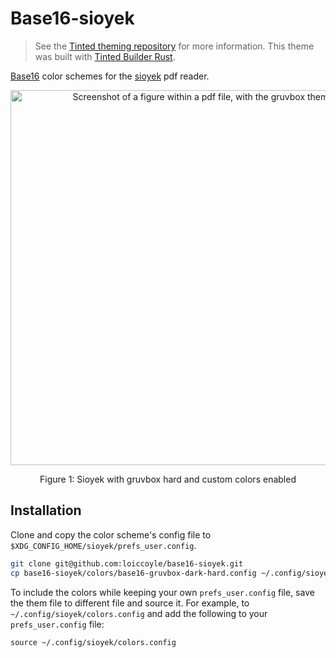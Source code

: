 # Base16-sioyek

> See the [Tinted theming repository](https://github.com/tinted-theming/home) for more information.
> This theme was built with [Tinted Builder Rust](https://github.com/tinted-theming/tinted-builder-rust).

[Base16](https://github.com/tinted-theming/home/blob/main/styling.md) color schemes for the [sioyek](https://github.com/ahrm/sioyek) pdf reader.

<div align="center"><img width=600 src="./assets/screenshot.png" alt="Screenshot of a figure within a pdf file, with the gruvbox theme"><p>Figure 1: Sioyek with gruvbox hard and custom colors enabled</p></div>

## Installation

Clone and copy the color scheme's config file to `$XDG_CONFIG_HOME/sioyek/prefs_user.config`.

```bash
git clone git@github.com:loiccoyle/base16-sioyek.git
cp base16-sioyek/colors/base16-gruvbox-dark-hard.config ~/.config/sioyek/prefs_user.config
```

To include the colors while keeping your own `prefs_user.config` file, save the them file to different file and source it. For example, to `~/.config/sioyek/colors.config` and add the following to your `prefs_user.config` file:

```config
source ~/.config/sioyek/colors.config
```
